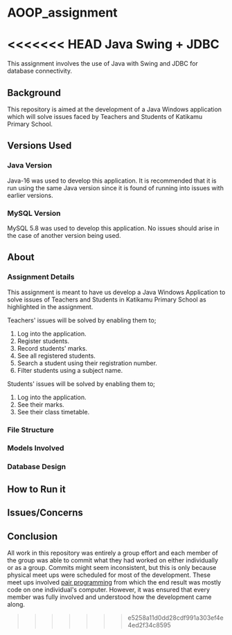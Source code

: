 # AOOP_assignment
<<<<<<< HEAD
Java Swing + JDBC
=======

This assignment involves the use of Java with Swing and JDBC for database connectivity.

## Background

This repository is aimed at the development of a Java Windows application which will solve issues faced by Teachers and Students of Katikamu Primary School.

## Versions Used

### Java Version

Java-16 was used to develop this application. It is recommended that it is run using the same Java version since it is found of running into issues with earlier versions.

### MySQL Version

MySQL 5.8 was used to develop this application. No issues should arise in the case of another version being used.

## About

### Assignment Details

This assignment is meant to have us develop a Java Windows Application to solve issues of Teachers and Students in Katikamu Primary School as highlighted in the assignment.

Teachers' issues will be solved by enabling them to;
1. Log into the application.
2. Register students.
3. Record students' marks.
4. See all registered students.
5. Search a student using their registration number.
6. Filter students using a subject name.

Students' issues will be solved by enabling them to;
1. Log into the application.
2. See their marks.
3. See their class timetable.

### File Structure

### Models Involved

### Database Design

## How to Run it

## Issues/Concerns

## Conclusion

All work in this repository was entirely a group effort and each member of the group was able to commit what they had worked on either individually or as a group. Commits might seem inconsistent, but this is only because physical meet ups were scheduled for most of the development. These meet ups involved [pair programming](https://en.wikipedia.org/wiki/Pair_programming) from which the end result was mostly code on one individual's computer. However, it was ensured that every member was fully involved and understood how the development came along. 
>>>>>>> e5258a11d0dd28cdf991a303ef4e4ed2f34c8595
